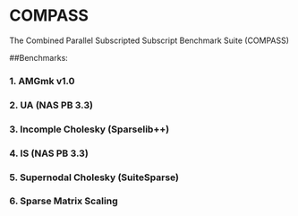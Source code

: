 # COMPASS
The Combined Parallel Subscripted Subscript Benchmark Suite (COMPASS)

##Benchmarks:
### 1. AMGmk v1.0
### 2. UA (NAS PB 3.3)
### 3. Incomple Cholesky (Sparselib++)
### 4. IS (NAS PB 3.3)
### 5. Supernodal Cholesky (SuiteSparse)
### 6. Sparse Matrix Scaling
